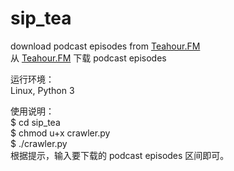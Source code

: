 sip_tea
=======

download podcast episodes from [Teahour.FM](http://teahour.fm/)  
从 [Teahour.FM](http://teahour.fm/) 下载 podcast episodes  


运行环境：  
Linux, Python 3

使用说明：  
\$ cd sip_tea  
\$ chmod u+x crawler.py  
\$ ./crawler.py  
根据提示，输入要下载的 podcast episodes 区间即可。  

